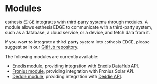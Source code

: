 # Modules

esthesis EDGE integrates with third-party systems through modules. A module allows esthesis EDGE to communicate with a
third-party system, such as a database, a cloud service, or a device, and fetch data from it.

If you want to integrate a third-party system into esthesis EDGE, please
suggest so in our [GitHub repository](https://github.com/esthesis-iot/esthesis-edge/issues).

The following modules are currently available:
- [Enedis module](enedis.md), providing integration with [Enedis DataHub API](https://datahub-enedis.fr).
- [Fronius module](Fronius.md), providing integration with Fronius Solar API.
- [Deddie module](Deddie.md), providing integration with [Deddie API](https://apps.deddie.gr/).
